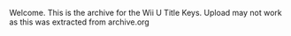 Welcome.
This is the archive for the Wii U Title Keys.
Upload may not work as this was extracted from archive.org
